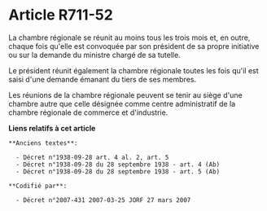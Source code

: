 # Article R711-52

La chambre régionale se réunit au moins tous les trois mois et, en outre, chaque fois qu'elle est convoquée par son président
de sa propre initiative ou sur la demande du ministre chargé de sa tutelle.

Le président réunit également la chambre régionale toutes les fois qu'il est saisi d'une demande émanant du tiers de ses
membres.

Les réunions de la chambre régionale peuvent se tenir au siège d'une chambre autre que celle désignée comme centre
administratif de la chambre régionale de commerce et d'industrie.

**Liens relatifs à cet article**

	**Anciens textes**:

	  - Décret n°1938-09-28 art. 4 al. 2, art. 5
	  - Décret n°1938-09-28 du 28 septembre 1938 - art. 4 (Ab)
	  - Décret n°1938-09-28 du 28 septembre 1938 - art. 5 (Ab)

	**Codifié par**:

	  - Décret n°2007-431 2007-03-25 JORF 27 mars 2007
